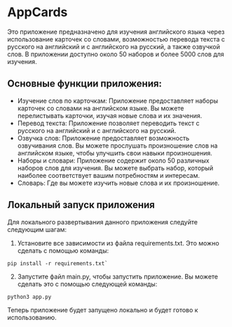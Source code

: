 # AppCards

Это приложение предназначено для изучения английского языка через использование карточек со словами, возможностью перевода текста с русского на английский и с английского на русский, а также озвучкой слов. В приложении доступно около 50 наборов и более 5000 слов для изучения.

## Основные функции приложения:

- Изучение слов по карточкам: Приложение предоставляет наборы карточек со словами на английском языке. Вы можете перелистывать карточки, изучая новые слова и их значения.
-  Перевод текста: Приложение позволяет переводить текст с русского на английский и с английского на русский.
-  Озвучка слов: Приложение предоставляет возможность озвучивания слов. Вы можете прослушать произношение слов на английском языке, чтобы улучшить свои навыки произношения.
-  Наборы и словари: Приложение содержит около 50 различных наборов слов для изучения. Вы можете выбрать набор, который наиболее соответствует вашим потребностям и интересам.
-  Словарь: Где вы можете изучить новые слова и их произношение.

## Локальный запуск приложения

Для локального развертывания данного приложения следуйте следующим шагам:

1. Установите все зависимости из файла requirements.txt. Это можно сделать с помощью команды:
```
pip install -r requirements.txt`
```

2. Запустите файл main.py, чтобы запустить приложение. Вы можете сделать это с помощью следующей команды:
```
python3 app.py
```
Теперь приложение будет запущено локально и будет готово к использованию.



